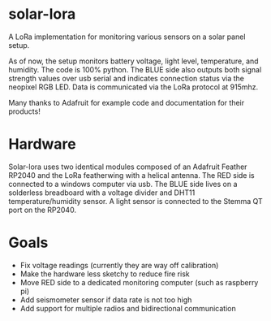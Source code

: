 # solar-lora
A LoRa implementation for monitoring various sensors on a solar panel setup. 

As of now, the setup monitors battery voltage, light level, temperature, and humidity. The code is 100% python. The BLUE side also outputs both signal strength values over usb serial and indicates connection status via the neopixel RGB LED. Data is communicated via the LoRa protocol at 915mhz.

Many thanks to Adafruit for example code and documentation for their products!

# Hardware
Solar-lora uses two identical modules composed of an Adafruit Feather RP2040 and the LoRa featherwing with a helical antenna. The RED side is connected to a windows computer via usb. The BLUE side lives on a solderless breadboard with a voltage divider and DHT11 temperature/humidity sensor. A light sensor is connected to the Stemma QT port on the RP2040.

# Goals
* Fix voltage readings (currently they are way off calibration)
* Make the hardware less sketchy to reduce fire risk
* Move RED side to a dedicated monitoring computer (such as raspberry pi)
* Add seismometer sensor if data rate is not too high
* Add support for multiple radios and bidirectional communication
